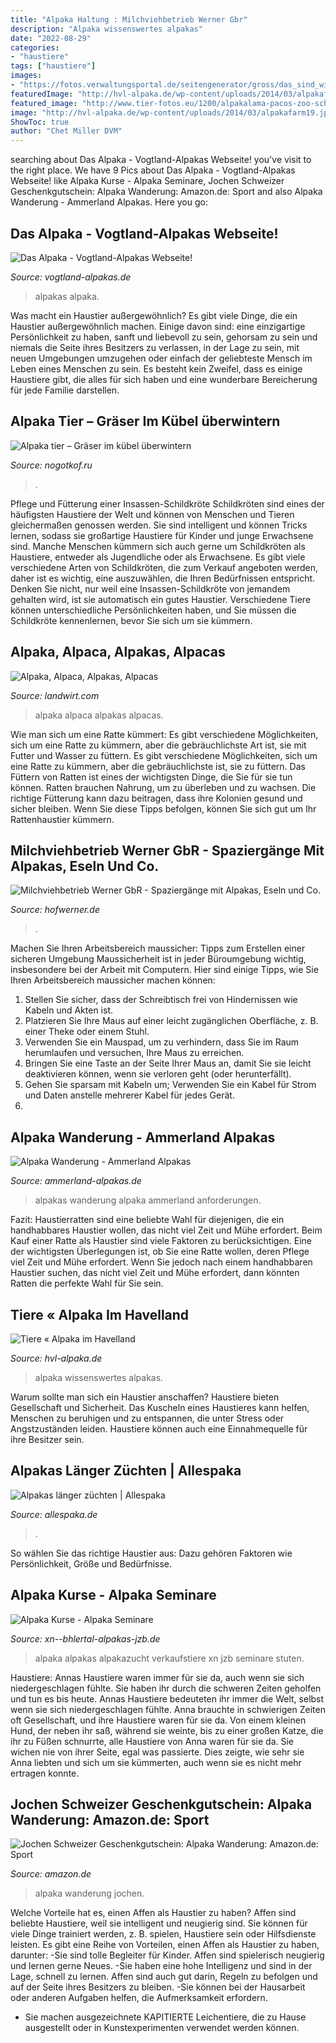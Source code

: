 ```yaml
---
title: "Alpaka Haltung : Milchviehbetrieb Werner Gbr"
description: "Alpaka wissenswertes alpakas"
date: "2022-08-29"
categories:
- "haustiere"
tags: ["haustiere"]
images:
- "https://fotos.verwaltungsportal.de/seitengenerator/gross/das_sind_wir_-_tiere_-_alpakas.jpg"
featuredImage: "http://hvl-alpaka.de/wp-content/uploads/2014/03/alpakafarm19.jpg"
featured_image: "http://www.tier-fotos.eu/1200/alpakalama-pacos-zoo-schmiding-130905--14612.jpg"
image: "http://hvl-alpaka.de/wp-content/uploads/2014/03/alpakafarm19.jpg"
ShowToc: true
author: "Chet Miller DVM"
---
```





	

		
searching about Das Alpaka - Vogtland-Alpakas Webseite! you've visit to the right place. We have 9 Pics about Das Alpaka - Vogtland-Alpakas Webseite! like Alpaka Kurse - Alpaka Seminare, Jochen Schweizer Geschenkgutschein: Alpaka Wanderung: Amazon.de: Sport and also Alpaka Wanderung - Ammerland Alpakas. Here you go:
		
    
## Das Alpaka - Vogtland-Alpakas Webseite!

<img loading=lazy src="https://image.jimcdn.com/app/cms/image/transf/none/path/sd3af1371c8d94960/backgroundarea/i82513c158d5ee372/version/1458934418/image.png" onerror="this.onerror=null;this.src='https://tse1.mm.bing.net/th?id=OIP.sJi33hKXf7JybjXMeoq1HwHaGK&amp;pid=15.1';" alt="Das Alpaka - Vogtland-Alpakas Webseite!">

_Source: vogtland-alpakas.de_

>alpakas alpaka. 

	

Was macht ein Haustier außergewöhnlich?
Es gibt viele Dinge, die ein Haustier außergewöhnlich machen. Einige davon sind: eine einzigartige Persönlichkeit zu haben, sanft und liebevoll zu sein, gehorsam zu sein und niemals die Seite ihres Besitzers zu verlassen, in der Lage zu sein, mit neuen Umgebungen umzugehen oder einfach der geliebteste Mensch im Leben eines Menschen zu sein. Es besteht kein Zweifel, dass es einige Haustiere gibt, die alles für sich haben und eine wunderbare Bereicherung für jede Familie darstellen.

    
## Alpaka Tier – Gräser Im Kübel überwintern

<img loading=lazy src="http://www.tier-fotos.eu/1200/alpakalama-pacos-zoo-schmiding-130905--14612.jpg" onerror="this.onerror=null;this.src='https://tse3.mm.bing.net/th?id=OIP.xWGIqaD2WLQoOFhkYdJOiQHaFj&amp;pid=15.1';" alt="Alpaka tier – Gräser im kübel überwintern">

_Source: nogotkof.ru_

>. 

	

Pflege und Fütterung einer Insassen-Schildkröte
Schildkröten sind eines der häufigsten Haustiere der Welt und können von Menschen und Tieren gleichermaßen genossen werden. Sie sind intelligent und können Tricks lernen, sodass sie großartige Haustiere für Kinder und junge Erwachsene sind. Manche Menschen kümmern sich auch gerne um Schildkröten als Haustiere, entweder als Jugendliche oder als Erwachsene. Es gibt viele verschiedene Arten von Schildkröten, die zum Verkauf angeboten werden, daher ist es wichtig, eine auszuwählen, die Ihren Bedürfnissen entspricht. Denken Sie nicht, nur weil eine Insassen-Schildkröte von jemandem gehalten wird, ist sie automatisch ein gutes Haustier. Verschiedene Tiere können unterschiedliche Persönlichkeiten haben, und Sie müssen die Schildkröte kennenlernen, bevor Sie sich um sie kümmern.

    
## Alpaka, Alpaca, Alpakas, Alpacas

<img loading=lazy src="https://bilder.landwirt.com/thumbsfixed/0219/c4d95d59726916f5f3b0dfaab64ec092.jpg" onerror="this.onerror=null;this.src='https://tse1.mm.bing.net/th?id=OIP.NhADjVb9a019kW4xCwOUlwAAAA&amp;pid=15.1';" alt="Alpaka, Alpaca, Alpakas, Alpacas">

_Source: landwirt.com_

>alpaka alpaca alpakas alpacas. 

	

Wie man sich um eine Ratte kümmert: Es gibt verschiedene Möglichkeiten, sich um eine Ratte zu kümmern, aber die gebräuchlichste Art ist, sie mit Futter und Wasser zu füttern.
Es gibt verschiedene Möglichkeiten, sich um eine Ratte zu kümmern, aber die gebräuchlichste ist, sie zu füttern. Das Füttern von Ratten ist eines der wichtigsten Dinge, die Sie für sie tun können. Ratten brauchen Nahrung, um zu überleben und zu wachsen. Die richtige Fütterung kann dazu beitragen, dass ihre Kolonien gesund und sicher bleiben. Wenn Sie diese Tipps befolgen, können Sie sich gut um Ihr Rattenhaustier kümmern.

    
## Milchviehbetrieb Werner GbR - Spaziergänge Mit Alpakas, Eseln Und Co.

<img loading=lazy src="https://fotos.verwaltungsportal.de/seitengenerator/gross/das_sind_wir_-_tiere_-_alpakas.jpg" onerror="this.onerror=null;this.src='https://tse1.mm.bing.net/th?id=OIP.xwNd3lEXf5LXn1u4ncM5OAHaHO&amp;pid=15.1';" alt="Milchviehbetrieb Werner GbR - Spaziergänge mit Alpakas, Eseln und Co.">

_Source: hofwerner.de_

>. 

	

Machen Sie Ihren Arbeitsbereich maussicher: Tipps zum Erstellen einer sicheren Umgebung
Maussicherheit ist in jeder Büroumgebung wichtig, insbesondere bei der Arbeit mit Computern. Hier sind einige Tipps, wie Sie Ihren Arbeitsbereich maussicher machen können:
1. Stellen Sie sicher, dass der Schreibtisch frei von Hindernissen wie Kabeln und Akten ist.
2. Platzieren Sie Ihre Maus auf einer leicht zugänglichen Oberfläche, z. B. einer Theke oder einem Stuhl.
3. Verwenden Sie ein Mauspad, um zu verhindern, dass Sie im Raum herumlaufen und versuchen, Ihre Maus zu erreichen.
4. Bringen Sie eine Taste an der Seite Ihrer Maus an, damit Sie sie leicht deaktivieren können, wenn sie verloren geht (oder herunterfällt).
5. Gehen Sie sparsam mit Kabeln um; Verwenden Sie ein Kabel für Strom und Daten anstelle mehrerer Kabel für jedes Gerät.
6.

    
## Alpaka Wanderung - Ammerland Alpakas

<img loading=lazy src="https://ammerland-alpakas.de/wp-content/uploads/2021/02/Inkede6af55ee-22c0-4f04-b46e-94e6e62cd6a0_LI-845x684.jpg" onerror="this.onerror=null;this.src='https://tse2.mm.bing.net/th?id=OIP.ImwKTH7NNibOKRdYg4efHAHaF_&amp;pid=15.1';" alt="Alpaka Wanderung - Ammerland Alpakas">

_Source: ammerland-alpakas.de_

>alpakas wanderung alpaka ammerland anforderungen. 

	

Fazit: Haustierratten sind eine beliebte Wahl für diejenigen, die ein handhabbares Haustier wollen, das nicht viel Zeit und Mühe erfordert.
Beim Kauf einer Ratte als Haustier sind viele Faktoren zu berücksichtigen. Eine der wichtigsten Überlegungen ist, ob Sie eine Ratte wollen, deren Pflege viel Zeit und Mühe erfordert. Wenn Sie jedoch nach einem handhabbaren Haustier suchen, das nicht viel Zeit und Mühe erfordert, dann könnten Ratten die perfekte Wahl für Sie sein.

    
## Tiere « Alpaka Im Havelland

<img loading=lazy src="http://hvl-alpaka.de/wp-content/uploads/2014/03/alpakafarm19.jpg" onerror="this.onerror=null;this.src='https://tse1.mm.bing.net/th?id=OIP.-0qFepdSY7M3nrAFHL-LBgHaIo&amp;pid=15.1';" alt="Tiere « Alpaka im Havelland">

_Source: hvl-alpaka.de_

>alpaka wissenswertes alpakas. 

	

Warum sollte man sich ein Haustier anschaffen?
Haustiere bieten Gesellschaft und Sicherheit. Das Kuscheln eines Haustieres kann helfen, Menschen zu beruhigen und zu entspannen, die unter Stress oder Angstzuständen leiden. Haustiere können auch eine Einnahmequelle für ihre Besitzer sein.

    
## Alpakas Länger Züchten | Allespaka

<img loading=lazy src="https://allespaka.de/wp-content/uploads/header_allespaka26.jpg" onerror="this.onerror=null;this.src='https://tse2.mm.bing.net/th?id=OIP.7fmP-4_QoABnow9KMOMhGwHaGC&amp;pid=15.1';" alt="Alpakas länger züchten | Allespaka">

_Source: allespaka.de_

>. 

	

So wählen Sie das richtige Haustier aus: Dazu gehören Faktoren wie Persönlichkeit, Größe und Bedürfnisse.

    
## Alpaka Kurse - Alpaka Seminare

<img loading=lazy src="http://xn--bhlertal-alpakas-jzb.de/.cm4all/uproc.php/0/IMG_3556.JPG?_=1750870a70c" onerror="this.onerror=null;this.src='https://tse3.mm.bing.net/th?id=OIP.TxC-utTvRTEK2bbGsA0B5wHaE8&amp;pid=15.1';" alt="Alpaka Kurse - Alpaka Seminare">

_Source: xn--bhlertal-alpakas-jzb.de_

>alpaka alpakas alpakazucht verkaufstiere xn jzb seminare stuten. 

	

Haustiere: Annas Haustiere waren immer für sie da, auch wenn sie sich niedergeschlagen fühlte. Sie haben ihr durch die schweren Zeiten geholfen und tun es bis heute.
Annas Haustiere bedeuteten ihr immer die Welt, selbst wenn sie sich niedergeschlagen fühlte. Anna brauchte in schwierigen Zeiten oft Gesellschaft, und ihre Haustiere waren für sie da. Von einem kleinen Hund, der neben ihr saß, während sie weinte, bis zu einer großen Katze, die ihr zu Füßen schnurrte, alle Haustiere von Anna waren für sie da. Sie wichen nie von ihrer Seite, egal was passierte. Dies zeigte, wie sehr sie Anna liebten und sich um sie kümmerten, auch wenn sie es nicht mehr ertragen konnte.

    
## Jochen Schweizer Geschenkgutschein: Alpaka Wanderung: Amazon.de: Sport

<img loading=lazy src="https://images-na.ssl-images-amazon.com/images/I/81hMbqYdVAL._AC_SL1422_.jpg" onerror="this.onerror=null;this.src='https://tse4.mm.bing.net/th?id=OIP.tRal_4zzyr7_cMfGpqDPugHaE7&amp;pid=15.1';" alt="Jochen Schweizer Geschenkgutschein: Alpaka Wanderung: Amazon.de: Sport">

_Source: amazon.de_

>alpaka wanderung jochen. 

	

Welche Vorteile hat es, einen Affen als Haustier zu haben?
Affen sind beliebte Haustiere, weil sie intelligent und neugierig sind. Sie können für viele Dinge trainiert werden, z. B. spielen, Haustiere sein oder Hilfsdienste leisten. Es gibt eine Reihe von Vorteilen, einen Affen als Haustier zu haben, darunter:
-Sie sind tolle Begleiter für Kinder. Affen sind spielerisch neugierig und lernen gerne Neues.
-Sie haben eine hohe Intelligenz und sind in der Lage, schnell zu lernen. Affen sind auch gut darin, Regeln zu befolgen und auf der Seite ihres Besitzers zu bleiben.
-Sie können bei der Hausarbeit oder anderen Aufgaben helfen, die Aufmerksamkeit erfordern.
- Sie machen ausgezeichnete KAPITIERTE Leichentiere, die zu Hause ausgestellt oder in Kunstexperimenten verwendet werden können.

